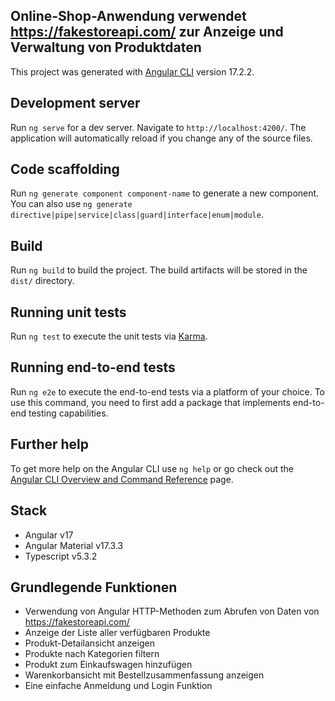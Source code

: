 ## Online-Shop-Anwendung verwendet https://fakestoreapi.com/ zur Anzeige und Verwaltung von Produktdaten

This project was generated with [Angular CLI](https://github.com/angular/angular-cli) version 17.2.2.

## Development server

Run `ng serve` for a dev server. Navigate to `http://localhost:4200/`. The application will automatically reload if you change any of the source files.

## Code scaffolding

Run `ng generate component component-name` to generate a new component. You can also use `ng generate directive|pipe|service|class|guard|interface|enum|module`.

## Build

Run `ng build` to build the project. The build artifacts will be stored in the `dist/` directory.

## Running unit tests

Run `ng test` to execute the unit tests via [Karma](https://karma-runner.github.io).

## Running end-to-end tests

Run `ng e2e` to execute the end-to-end tests via a platform of your choice. To use this command, you need to first add a package that implements end-to-end testing capabilities.

## Further help

To get more help on the Angular CLI use `ng help` or go check out the [Angular CLI Overview and Command Reference](https://angular.io/cli) page.

## Stack
 - Angular v17
 - Angular Material v17.3.3
 - Typescript v5.3.2

## Grundlegende Funktionen
 - Verwendung von Angular HTTP-Methoden zum Abrufen von Daten von https://fakestoreapi.com/ 
 - Anzeige der Liste aller verfügbaren Produkte
 - Produkt-Detailansicht anzeigen
 - Produkte nach Kategorien filtern
 - Produkt zum Einkaufswagen hinzufügen
 - Warenkorbansicht mit Bestellzusammenfassung anzeigen
 - Eine einfache Anmeldung und Login Funktion